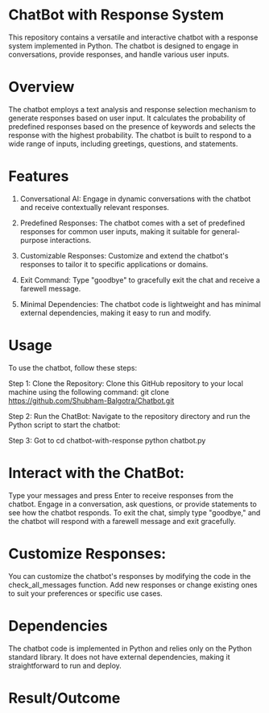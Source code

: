 # ChatBot with Response System
This repository contains a versatile and interactive chatbot with a response system implemented in Python. The chatbot is designed to engage in conversations, provide responses, and handle various user inputs.

# Overview
The chatbot employs a text analysis and response selection mechanism to generate responses based on user input. It calculates the probability of predefined responses based on the presence of keywords and selects the response with the highest probability. The chatbot is built to respond to a wide range of inputs, including greetings, questions, and statements.

# Features
1. Conversational AI: Engage in dynamic conversations with the chatbot and receive contextually relevant responses.

2. Predefined Responses: The chatbot comes with a set of predefined responses for common user inputs, making it suitable for general-purpose interactions.

3. Customizable Responses: Customize and extend the chatbot's responses to tailor it to specific applications or domains.

4. Exit Command: Type "goodbye" to gracefully exit the chat and receive a farewell message.

5. Minimal Dependencies: The chatbot code is lightweight and has minimal external dependencies, making it easy to run and modify.

# Usage
To use the chatbot, follow these steps:

Step 1: Clone the Repository:
Clone this GitHub repository to your local machine using the following command: git clone https://github.com/Shubham-Balgotra/Chatbot.git

Step 2: Run the ChatBot:
Navigate to the repository directory and run the Python script to start the chatbot:

Step 3: Got to 
cd chatbot-with-response
python chatbot.py

# Interact with the ChatBot:
Type your messages and press Enter to receive responses from the chatbot.
Engage in a conversation, ask questions, or provide statements to see how the chatbot responds.
To exit the chat, simply type "goodbye," and the chatbot will respond with a farewell message and exit gracefully.

# Customize Responses:
You can customize the chatbot's responses by modifying the code in the check_all_messages function. Add new responses or change existing ones to suit your preferences or specific use cases.

# Dependencies
The chatbot code is implemented in Python and relies only on the Python standard library. It does not have external dependencies, making it straightforward to run and deploy.

# Result/Outcome






